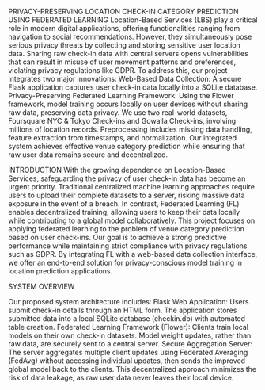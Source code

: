 PRIVACY-PRESERVING LOCATION CHECK-IN CATEGORY PREDICTION USING FEDERATED LEARNING
Location-Based Services (LBS) play a critical role in modern digital applications, offering functionalities ranging from navigation to social recommendations. However, they simultaneously pose serious privacy threats by collecting and storing sensitive user location data. Sharing raw check-in data with central servers opens vulnerabilities that can result in misuse of user movement patterns and preferences, violating privacy regulations like GDPR.
To address this, our project integrates two major innovations:
Web-Based Data Collection: A secure Flask application captures user check-in data locally into a SQLite database.
Privacy-Preserving Federated Learning Framework: Using the Flower framework, model training occurs locally on user devices without sharing raw data, preserving data privacy.
We use two real-world datasets, Foursquare NYC & Tokyo Check-ins and Gowalla Check-ins, involving millions of location records. Preprocessing includes missing data handling, feature extraction from timestamps, and normalization. Our integrated system achieves effective venue category prediction while ensuring that raw user data remains secure and decentralized.

INTRODUCTION
With the growing dependence on Location-Based Services, safeguarding the privacy of user check-in data has become an urgent priority. Traditional centralized machine learning approaches require users to upload their complete datasets to a server, risking massive data exposure in the event of a breach. In contrast, Federated Learning (FL) enables decentralized training, allowing users to keep their data locally while contributing to a global model collaboratively.
This project focuses on applying federated learning to the problem of venue category prediction based on user check-ins. Our goal is to achieve a strong predictive performance while maintaining strict compliance with privacy regulations such as GDPR. By integrating FL with a web-based data collection interface, we offer an end-to-end solution for privacy-conscious model training in location prediction applications.

SYSTEM OVERVIEW

Our proposed system architecture includes:
Flask Web Application: Users submit check-in details through an HTML form. The application stores submitted data into a local SQLite database (checkin.db) with automated table creation.
Federated Learning Framework (Flower): Clients train local models on their own check-in datasets. Model weight updates, rather than raw data, are securely sent to a central server.
Secure Aggregation Server: The server aggregates multiple client updates using Federated Averaging (FedAvg) without accessing individual updates, then sends the improved global model back to the clients.
This decentralized approach minimizes the risk of data leakage, as raw user data never leaves their local device.
